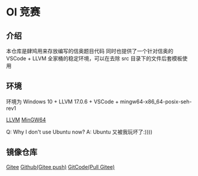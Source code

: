 # OI 竞赛

## 介绍

本仓库是肆鸠用来存放编写的信奥题目代码
同时也提供了一个针对信奥的 VSCode + LLVM 全家桶的稳定环境，可以在去除 src 目录下的文件后套模板使用

## 环境

环境为 Windows 10 + LLVM 17.0.6 + VSCode + mingw64-x86_64-posix-seh-rev1

[LLVM](https://github.com/llvm/llvm-project)
[MinGW64](https://github.com/niXman/mingw-builds-binaries)

Q: Why I don't use Ubuntu now?
A: Ubuntu 又被我玩坏了:))))

## 镜像仓库

[Gitee](https://gitee.com/Si-Jiu49/oi)
[Github(Gitee push)](https://github.com/Si-Jiu/oi)
[GitCode(Pull Gitee)](https://gitcode.net/CN_MuJianLi/oi)
